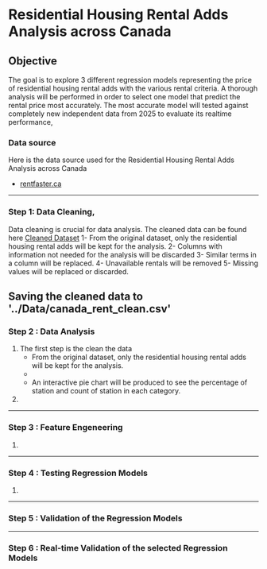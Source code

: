 # Residential Housing Rental Adds Analysis across Canada

## Objective
The goal is to explore 3 different regression models representing the price of residential housing rental adds with the various rental criteria. A thorough analysis will be performed in order to select one model that predict the rental price most accurately. The most accurate model will tested against completely new independent data from 2025 to evaluate its realtime performance,


### Data source
Here is the data source used for the Residential Housing Rental Adds Analysis across Canada

- [rentfaster.ca](https://www.rentfaster.ca/?utm_source=OOH&utm_medium=sign&utm_campaign=ca)

---
### Step 1: Data Cleaning,

Data cleaning is crucial for data analysis. The cleaned data can be found here [Cleaned Dataset](../Data/canada_rent_clean.csv)
  1- From the original dataset, only the residential housing rental adds will be kept for the analysis.
2- Columns with information not needed for the analysis will be discarded
3- Similar terms in a column will be replaced.
4- Unavailable rentals will be removed
5- Missing values will be replaced or discarded.


Saving the cleaned data to '../Data/canada_rent_clean.csv'
---
### Step 2 : Data Analysis

1. The first step is the clean the data
      * From the original dataset, only the residential housing rental adds will be kept for the analysis.
      * 
      * An interactive pie chart will be produced to see the percentage of station and count of station in each category. 
2. 

---
### Step 3 : Feature Engeneering

1. 

---
### Step 4 : Testing Regression Models

1. 



---
### Step 5 : Validation of the Regression Models


---
### Step 6 : Real-time Validation of the selected Regression Models

